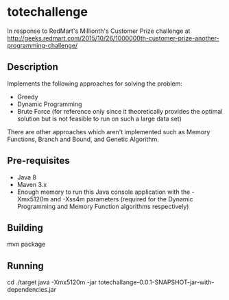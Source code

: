 # totechallenge
In response to RedMart's Millionth's Customer Prize challenge at http://geeks.redmart.com/2015/10/26/1000000th-customer-prize-another-programming-challenge/

## Description

Implements the following approaches for solving the problem:
* Greedy
* Dynamic Programming
* Brute Force (for reference only since it theoretically provides the optimal solution but is not feasible to run on such a large data set)

There are other approaches which aren't implemented such as Memory Functions, Branch and Bound, and Genetic Algorithm.

## Pre-requisites
* Java 8
* Maven 3.x
* Enough memory to run this Java console application with the -Xmx5120m and -Xss4m parameters (required for the Dynamic Programming and Memory Function algorithms respectively)

## Building

mvn package

## Running

cd ./target
java -Xmx5120m -jar totechallange-0.0.1-SNAPSHOT-jar-with-dependencies.jar <csv file path>